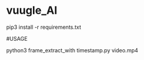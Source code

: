 # vuugle_AI

pip3 install -r requirements.txt

#USAGE

python3 frame_extract_with timestamp.py video.mp4
